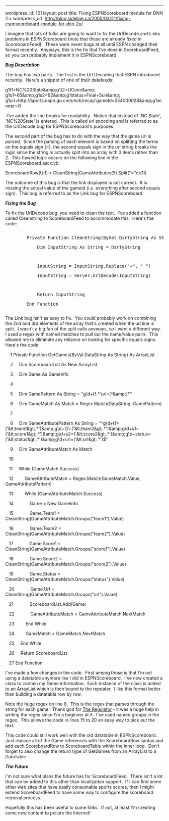 --- 
wordpress_id: 121
layout: post
title: Fixing ESPNScoreboard module for DNN 2.x
wordpress_url: http://blog.sideline.ca/2005/03/21/fixing-espnscoreboard-module-for-dnn-2x/

<p>I imagine that lots of folks are going to want to fix the UrlDecode and Links problems in ESPNScoreboard (note that these are already fixed in ScoreboardFeed).  These were never bugs at all until ESPN changed their format recently.  Anyways, this is the fix that I've done in ScoreboardFeed, so you can probably implement it in ESPNScoreboard.</p>
<p><strong><em>Bug Description</em></strong></p>
<p>The bug has two parts.  The first is the Url Decoding that ESPN introduced recently.  Here's a snippet of one of their datafeeds:</p>
<div>
<p>g1t1=NC%20State&amp;amp;g1t2=UConn&amp;amp;<br />g1s1=65&amp;amp;g1s2=62&amp;amp;g1status=Final+Sun&amp;amp;<br />g1url=http://sports.espn.go.com/ncb/recap'gameId=254000028&amp;amp;g1winner=t1</p></div>
<p> I've added the line breaks for readability.  Notice that instead of 'NC State', 'NC%20State' is entered.  This is called url encoding and is referred to as the UrlDecode bug for ESPNScoreboard's purposes.</p>
<p>The second part of the bug has to do with the way that the game url is parsed.  Since the parsing of each element is based on splitting the terms on the equals sign (=), the second equals sign in the url string breaks the logic since the string is actually split into an array with 3 items rather than 2.  This flawed logic occurs on the following line in the ESPNScoreboard.ascx.vb:</p>
<div>
<p>ScoreboardRow(Url) = CleanString(GameAttributes(5).Split("="c)(1))</p></div>
<p>The outcome of this bug is that the link displayed is not correct.  It is missing the actual value of the gameId (i.e. everything after second equals sign).  This bug is referred to as the Link bug for ESPNScoreboard. </p>
<p><strong><em>Fixing the Bug</em></strong></p>
<p>To fix the UrlDecode bug, you need to clean the text.  I've added a function called Cleanstring to ScoreboardFeed to accommodate this.  Here's the code:</p><pre><div><p>        Private Function CleanString(ByVal DirtyString As String) As String</p><p>            Dim InputString As String = DirtyString </p>
<p>            InputString = InputString.Replace("+", " ")
</p><p>            InputString = Server.UrlDecode(InputString)</p><p>
</p><p>            Return InputString</p><p>        End Function</p></div></pre>
<p>The Link bug isn't as easy to fix.  You could probably work on combining the 2nd and 3rd elements of the array that's created when the url line is split.  I wasn't a big fan of the split calls anyways, so I went a different way.  I used a regex with named matches to pull out the name/value pairs.  This allowed me to eliminate any reliance on looking for specific equals signs.  Here's the code:</p>
<div>
<p>    1 Private Function GetGames(ByVal DataString As String) As ArrayList</p>
<p>    2     Dim ScoreboardList As New ArrayList</p>
<p>    3     Dim Game As GameInfo</p>
<p>    4  </p>
<p>    5     Dim GamePattern As String = "g\d+t1.*'url=[^&amp;amp;]*"</p>
<p>    6     Dim GameMatch As Match = Regex.Match(DataString, GamePattern)</p>
<p>    7  </p>
<p>    8     Dim GameAttributePattern As String = "^g\d+t1=('&amp;lt;team1&amp;gt;.*')&amp;amp;g\d+t2=('&amp;lt;team2&amp;gt;.*')&amp;amp;g\d+s1=('&amp;lt;score1&amp;gt;.*')&amp;amp;g\d+s2=('&amp;lt;score2&amp;gt;.*')&amp;amp;g\d+status=('&amp;lt;status&amp;gt;.*')&amp;amp;g\d+url=('&amp;lt;url&amp;gt;.*')$"</p>
<p>    9     Dim GameAttributeMatch As Match</p>
<p>   10  </p>
<p>   11     While (GameMatch.Success)</p>
<p>   12         GameAttributeMatch = Regex.Match(GameMatch.Value, GameAttributePattern)</p>
<p>   13         While (GameAttributeMatch.Success)</p>
<p>   14             Game = New GameInfo</p>
<p>   15             Game.Team1 = CleanString(GameAttributeMatch.Groups("team1").Value)</p>
<p>   16             Game.Team2 = CleanString(GameAttributeMatch.Groups("team2").Value)</p>
<p>   17             Game.Score1 = CleanString(GameAttributeMatch.Groups("score1").Value)</p>
<p>   18             Game.Score2 = CleanString(GameAttributeMatch.Groups("score2").Value)</p>
<p>   19             Game.Status = CleanString(GameAttributeMatch.Groups("status").Value)</p>
<p>   20             Game.Url = CleanString(GameAttributeMatch.Groups("url").Value)</p>
<p>   21             ScoreboardList.Add(Game)</p>
<p>   22             GameAttributeMatch = GameAttributeMatch.NextMatch</p>
<p>   23         End While</p>
<p>   24         GameMatch = GameMatch.NextMatch</p>
<p>   25     End While</p>
<p>   26     Return ScoreboardList</p>
<p>   27 End Function</p></div>
<p>I've made a few changes in the code.  First among those is that I'm not using a datatable anymore like I did in ESPNScoreboard.  I've now created a class to contain my Game information.  Each instance of the class is added to an ArrayList which is then bound to the repeater.  I like this format better than building a datatable row by row.</p>
<p>Note the huge regex on line 8.  This is the regex that parses through the string for each game.  Thank god for <a href="http://regex.osherove.com/">The Regulator</a> - it was a huge help in writing the regex since I'm a beginner at it.  I've used named groups in the regex.  This allows the code in lines 15 to 20 an easy way to pick out the text.</p>
<p>This code could still work well with the old datatable in ESPNScoreboard.  Just replace all of the Game references with the ScoreboardRow syntax and add each ScoreboardRow to ScoreboardTable within the inner loop.  Don't forget to also change the return type of GetGames from an ArrayList to a DataTable</p>
<p><strong><em>The Future</em></strong></p>
<p>I'm not sure what plans the future has for ScoreboardFeed.  There isn't a lot that can be added to this other than localization support.  If I can find some other web sites that have easily consumable sports scores, then I might extend ScoreboardFeed to have some way to configure the scoreboard retrieval process.</p>
<p>Hopefully this has been useful to some folks.  If not, at least I'm creating some new content to pollute the Internet!</p>
